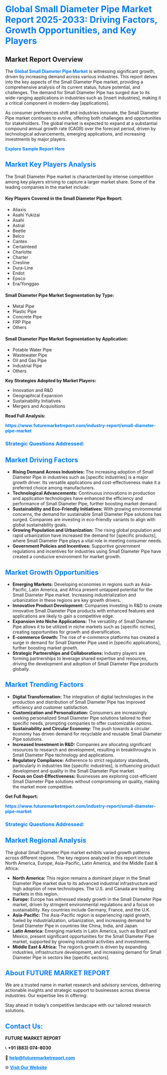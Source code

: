 <h1 style="color: #007BFF;">Global Small Diameter Pipe Market Report 2025-2033: Driving Factors, Growth Opportunities, and Key Players</h1>

<section id="overview">
<h2>Market Report Overview</h2>
<p>The <a href="https://www.futuremarketreport.com/industry-report/small-diameter-pipe-market" style="color: #007BFF; text-decoration: none;"><strong>Global Small Diameter Pipe Market</strong></a> is witnessing significant growth, driven by increasing demand across various industries. This report delves into the key aspects of the Small Diameter Pipe market, providing a comprehensive analysis of its current status, future potential, and challenges. The demand for Small Diameter Pipe has surged due to its wide-ranging applications in industries such as [insert industries], making it a critical component in modern-day [applications].</p>
<p>As consumer preferences shift and industries innovate, the Small Diameter Pipe market continues to evolve, offering both challenges and opportunities for stakeholders. The global market is expected to expand at a substantial compound annual growth rate (CAGR) over the forecast period, driven by technological advancements, emerging applications, and increasing investments by major players.</p>
</section>

<section id="overview">
<p><a href="https://www.futuremarketreport.com/request-sample/reportId=50689" style="color: #007BFF; text-decoration: none;"><strong>Explore Sample Report Here</strong></a></p>
</section>

<section id="key-players">
<h2 style="color: #007BFF;">Market Key Players Analysis</h2>
<p>The Small Diameter Pipe market is characterized by intense competition among key players striving to capture a larger market share. Some of the leading companies in the market include:</p>
<h4>Key Players Covered in the Small Diameter Pipe Report:</h4>
<ul><li>Aliaxis</li><li>Asahi Yukizai</li><li>Asahi</li><li>Astral</li><li>Beetle</li><li>Belco</li><li>Cantex</li><li>Certainteed</li><li>Charlotte</li><li>Charter</li><li>Cresline</li><li>Dura-Line</li><li>Endot</li><li>Epsco</li><li>Era/Yonggao</li></ul>
<h4>Small Diameter Pipe Market Segmentation by Type:</h4>
<ul><li>Metal Pipe</li><li>Plastic Pipe</li><li>Concrete Pipe</li><li>FRP Pipe</li><li>Others</li></ul>

<h4>Small Diameter Pipe Market Segmentation by Application:</h4>
<ul><li>Potable Water Pipe</li><li>Wastewater Pipe</li><li>Oil and Gas Pipe</li><li>Industrial Pipe</li><li>Others</li></ul>
<p><strong>Key Strategies Adopted by Market Players:</strong></p>
<ul>
<li>Innovation and R&D</li>
<li>Geographical Expansion</li>
<li>Sustainability Initiatives</li>
<li>Mergers and Acquisitions</li>
</ul>
</section>

<section>
<p><strong>Read Full Analysis: </strong></p><a href="https://www.futuremarketreport.com/industry-report/small-diameter-pipe-market" style="color: #007BFF; text-decoration: none;"><strong>https://www.futuremarketreport.com/industry-report/small-diameter-pipe-market</strong></a>
<h3 style="color: #007BFF;">Strategic Questions Addressed:</h3>
</section>

<section id="driving-factors">
<h2 style="color: #007BFF;">Market Driving Factors</h2>
<ul>
<li><strong>Rising Demand Across Industries:</strong> The increasing adoption of Small Diameter Pipe in industries such as [specific industries] is a major growth driver. Its versatile applications and cost-effectiveness make it a preferred choice among manufacturers.</li>
<li><strong>Technological Advancements:</strong> Continuous innovations in production and application technologies have enhanced the efficiency and performance of Small Diameter Pipe, further boosting market demand.</li>
<li><strong>Sustainability and Eco-Friendly Initiatives:</strong> With growing environmental concerns, the demand for sustainable Small Diameter Pipe solutions has surged. Companies are investing in eco-friendly variants to align with global sustainability goals.</li>
<li><strong>Growing Population and Urbanization:</strong> The rising global population and rapid urbanization have increased the demand for [specific products], where Small Diameter Pipe plays a vital role in meeting consumer needs.</li>
<li><strong>Government Policies and Incentives:</strong> Supportive government regulations and incentives for industries using Small Diameter Pipe have created a conducive environment for market growth.</li>
</ul>
</section>

<section id="growth-opportunities">
<h2 style="color: #007BFF;">Market Growth Opportunities</h2>
<ul>
<li><strong>Emerging Markets:</strong> Developing economies in regions such as Asia-Pacific, Latin America, and Africa present untapped potential for the Small Diameter Pipe market. Increasing industrialization and urbanization in these regions are key growth drivers.</li>
<li><strong>Innovative Product Development:</strong> Companies investing in R&D to create innovative Small Diameter Pipe products with enhanced features and applications are likely to gain a competitive edge.</li>
<li><strong>Expansion into Niche Applications:</strong> The versatility of Small Diameter Pipe allows it to be utilized in niche markets such as [specific niches], creating opportunities for growth and diversification.</li>
<li><strong>E-commerce Growth:</strong> The rise of e-commerce platforms has created a surge in demand for Small Diameter Pipe used in [specific applications], further boosting market growth.</li>
<li><strong>Strategic Partnerships and Collaborations:</strong> Industry players are forming partnerships to leverage shared expertise and resources, driving the development and adoption of Small Diameter Pipe products globally.</li>
</ul>
</section>

<section id="trending-factors">
<h2 style="color: #007BFF;">Market Trending Factors</h2>
<ul>
<li><strong>Digital Transformation:</strong> The integration of digital technologies in the production and distribution of Small Diameter Pipe has improved efficiency and customer satisfaction.</li>
<li><strong>Customization and Personalization:</strong> Consumers are increasingly seeking personalized Small Diameter Pipe solutions tailored to their specific needs, prompting companies to offer customizable options.</li>
<li><strong>Sustainability and Circular Economy:</strong> The push towards a circular economy has driven demand for recyclable and reusable Small Diameter Pipe solutions.</li>
<li><strong>Increased Investment in R&D:</strong> Companies are allocating significant resources to research and development, resulting in breakthroughs in Small Diameter Pipe technology and applications.</li>
<li><strong>Regulatory Compliance:</strong> Adherence to strict regulatory standards, particularly in industries like [specific industries], is influencing product development and quality in the Small Diameter Pipe market.</li>
<li><strong>Focus on Cost-Effectiveness:</strong> Businesses are exploring cost-efficient Small Diameter Pipe solutions without compromising on quality, making the market more competitive.</li>
</ul>
</section>

<section>
<p><strong>Get Full Report: </strong></p><a href="https://www.futuremarketreport.com/industry-report/small-diameter-pipe-market" style="color: #007BFF; text-decoration: none;"><strong>https://www.futuremarketreport.com/industry-report/small-diameter-pipe-market</strong></a>
<h3 style="color: #007BFF;">Strategic Questions Addressed:</h3>
</section>


<section id="regional-analysis">
<h2 style="color: #007BFF;">Market Regional Analysis</h2>
<p>The global Small Diameter Pipe market exhibits varied growth patterns across different regions. The key regions analyzed in this report include North America, Europe, Asia-Pacific, Latin America, and the Middle East & Africa:</p>
<ul>
<li><strong>North America:</strong> This region remains a dominant player in the Small Diameter Pipe market due to its advanced industrial infrastructure and high adoption of new technologies. The U.S. and Canada are leading markets in this region.</li>
<li><strong>Europe:</strong> Europe has witnessed steady growth in the Small Diameter Pipe market, driven by stringent environmental regulations and a focus on sustainability. Key countries include Germany, France, and the U.K.</li>
<li><strong>Asia-Pacific:</strong> The Asia-Pacific region is experiencing rapid growth, fueled by industrialization, urbanization, and increasing demand for Small Diameter Pipe in countries like China, India, and Japan.</li>
<li><strong>Latin America:</strong> Emerging markets in Latin America, such as Brazil and Mexico, present significant opportunities for the Small Diameter Pipe market, supported by growing industrial activities and investments.</li>
<li><strong>Middle East & Africa:</strong> The region’s growth is driven by expanding industries, infrastructure development, and increasing demand for Small Diameter Pipe in sectors like [specific sectors].</li>
</ul>
</section>

<footer>
<h2 style="color: #007BFF;">About FUTURE MARKET REPORT</h2>
<p>We are a trusted name in market research and advisory services, delivering actionable insights and strategic support to businesses across diverse industries. Our expertise lies in offering:</p>

<p>Stay ahead in today’s competitive landscape with our tailored research solutions.</p>

<h2 style="color: #007BFF;">Contact Us:</h2>
<p><strong>FUTURE MARKET REPORT</strong></p>
<p>📞 <strong>+91 (883) 074-8030</strong></p>
<p>📧 <strong><a href="mailto:help@futuremarketreport.com" style="color: #007BFF;">help@futuremarketreport.com</a></strong></p>
<p>🌐 <strong><a href="https://www.futuremarketreport.com/" style="color: #007BFF;">Visit Our Website</a></strong></p>
</footer>